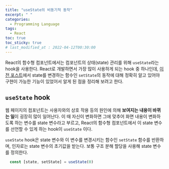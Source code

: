 ```yaml
---
title: "useState의 비동기적 동작"
excerpt: " "
categories:
  - Programming Language
tags:
  - React
toc: true
toc_sticky: true
# last_modified_at : 2022-04-12T00:30:00
---
```


React의 함수형 컴포넌트에서는 컴포넌트의 상태(state) 관리를 위해 `useState`라는 hook을 사용한다. React로 개발하면서 가장 많이 사용하게 되는 hook 중 하나인데, [이전 포스트](https://rimo1031.github.io/blog/programming%20language/TIL-chat/)에서 state를 변경하는 함수인 `setState`의 동작에 대해 정확히 알고 있어야 구현이 가능한 기능이 있었어서 알게 된 점을 정리해 보려고 한다.

## `useState` hook

웹 페이지의 컴포넌트는 사용자와의 상호 작용 등의 원인에 의해 **보여지는 내용이 바뀌는 일**이 굉장히 많이 일어난다. 이 때 자신이 변화하면 그에 맞추어 화면 내용이 변화하도록 하는 변수를 state 변수라고 부르고, React의 함수형 컴포넌트에서 이 state 변수를 선언할 수 있게 하는 hook이 `useState` 이다.

`useState` hook은 state 변수와 이 변수를 변경시키는 함수인 `setState` 함수를 반환하며, 인자로는 state 변수의 초기값을 받는다. 보통 구조 분해 할당을 사용해 state 변수를 정의한다.

```javascript
  const [state, setState] = useState(0)
```
